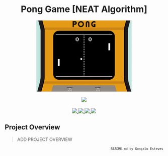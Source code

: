 <p>
<div align="center">

# Pong Game [NEAT Algorithm]
</div>
</p>

<p align="center" width="100%">
    <img src="./Pong Game/Assets/Pong_Game.gif" width="60%" height="60%" />
</p>

<div align="center">
    <a>
        <img src="https://img.shields.io/badge/Made%20with-Jupyter-white?style=for-the-badge&logo=Jupyter&logoColor=white">
    </a>
</div>

<br/>

<div align="center">
    <a href="https://github.com/EstevesX10/Pong-Game/blob/main/LICENSE">
        <img src="https://img.shields.io/github/license/EstevesX10/Pong-Game?style=flat&logo=gitbook&logoColor=white&label=License&color=white">
    </a>
    <a href="">
        <img src="https://img.shields.io/github/repo-size/EstevesX10/Pong-Game?style=flat&logo=googlecloudstorage&logoColor=white&logoSize=auto&label=Repository%20Size&color=white">
    </a>
    <a href="">
        <img src="https://img.shields.io/github/stars/EstevesX10/Pong-Game?style=flat&logo=adafruit&logoColor=white&logoSize=auto&label=Stars&color=white">
    </a>
    <a href="https://github.com/EstevesX10/Pong-Game/blob/main/DEPENDENCIES.md">
        <img src="https://img.shields.io/badge/Dependencies-DEPENDENCIES.md-white?style=flat&logo=anaconda&logoColor=white&logoSize=auto&color=white"> 
    </a>
</div>

## Project Overview

> ADD PROJECT OVERVIEW

<div align="right">
<sub>
<!-- <sup></sup> -->

`README.md by Gonçalo Esteves`
</sub>
</div>